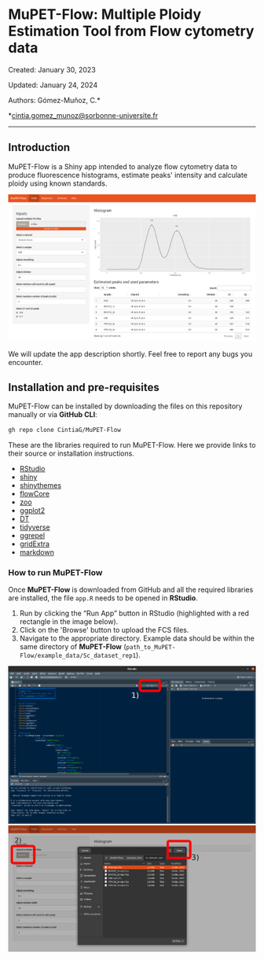 # MuPET-Flow: Multiple Ploidy Estimation Tool from Flow cytometry data

Created: January 30, 2023

Updated: January 24, 2024

Authors: Gómez-Muñoz, C.*

*cintia.gomez_munoz@sorbonne-universite.fr

---

## Introduction

MuPET-Flow is a Shiny app intended to analyze flow cytometry data to produce fluorescence histograms, estimate peaks' intensity and calculate ploidy using known standards.


![](images/MuPET-Flow_Screenshot.png)

We will update the app description shortly. Feel free to report any bugs you encounter.

## Installation and pre-requisites

MuPET-Flow can be installed by downloading the files on this repository manually or via **GitHub CLI**:

```bash
gh repo clone CintiaG/MuPET-Flow
```

These are the libraries required to run MuPET-Flow. Here we provide links to their source or installation instructions.

* [RStudio](https://posit.co/download/rstudio-desktop/)
* [shiny](https://shiny.posit.co/r/getstarted/shiny-basics/lesson1/index.html)
* [shinythemes](https://rstudio.github.io/shinythemes/)
* [flowCore](https://bioconductor.org/packages/release/bioc/html/flowCore.html)
* [zoo](https://cran.r-project.org/web/packages/zoo/index.html)
* [ggplot2](https://ggplot2.tidyverse.org/)
* [DT](https://rstudio.github.io/DT/)
* [tidyverse](https://www.tidyverse.org/packages/)
* [ggrepel](https://cran.r-project.org/web/packages/ggrepel/readme/README.html)
* [gridExtra](https://cran.r-project.org/web/packages/gridExtra/index.html)
* [markdown](https://cran.r-project.org/web/packages/markdown/index.html)

### How to run MuPET-Flow

Once **MuPET-Flow** is downloaded from GitHub and all the required libraries are installed, the file `app.R` needs to be opened in **RStudio**.

1) Run by clicking the “Run App” button in RStudio (highlighted with a red rectangle in the image below).
2) Click on the 'Browse' button to upload the FCS files.
3) Navigate to the appropriate directory. Example data should be within the same directory of **MuPET-Flow** (`path_to_MuPET-Flow/example_data/Sc_dataset_rep1`).

![](images/RunApp_Screenshot.png)
![](images/Browse_Screenshot.png)

<!--
Pending
A minimum of two different standards is required, but more are recommended.
Select minimum cell counts to call peak, this removes noise
 -->
